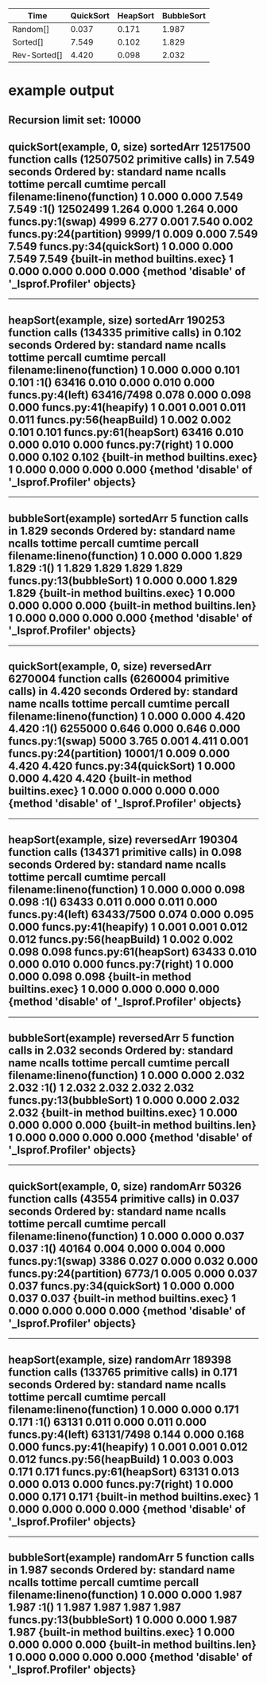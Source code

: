 <table class="table">
<thead><tr class="firstrow"><th>Time</th><th>QuickSort</th><th>HeapSort</th><th>BubbleSort</th></tr></thead><tbody>
 <tr><td>Random[]   </td><td>0.037</td><td>0.171</td><td>1.987</td></tr>
 <tr><td>Sorted[]   </td><td>7.549</td><td>0.102</td><td>1.829</td></tr>
 <tr><td>Rev-Sorted[]  </td><td>4.420</td><td>0.098</td><td>2.032</td></tr>
</tbody></table>

<h1> example output </h1>

Recursion limit set:  10000
 ------------------------------ 
quickSort(example, 0, size) sortedArr
         12517500 function calls (12507502 primitive calls) in 7.549 seconds
   Ordered by: standard name
   ncalls  tottime  percall  cumtime  percall filename:lineno(function)
        1    0.000    0.000    7.549    7.549 <string>:1(<module>)
 12502499    1.264    0.000    1.264    0.000 funcs.py:1(swap)
     4999    6.277    0.001    7.540    0.002 funcs.py:24(partition)
   9999/1    0.009    0.000    7.549    7.549 funcs.py:34(quickSort)
        1    0.000    0.000    7.549    7.549 {built-in method builtins.exec}
        1    0.000    0.000    0.000    0.000 {method 'disable' of '_lsprof.Profiler' objects}
 ------------------------------ 
 ------------------------------ 
heapSort(example, size) sortedArr
         190253 function calls (134335 primitive calls) in 0.102 seconds
   Ordered by: standard name
   ncalls  tottime  percall  cumtime  percall filename:lineno(function)
        1    0.000    0.000    0.101    0.101 <string>:1(<module>)
    63416    0.010    0.000    0.010    0.000 funcs.py:4(left)
63416/7498    0.078    0.000    0.098    0.000 funcs.py:41(heapify)
        1    0.001    0.001    0.011    0.011 funcs.py:56(heapBuild)
        1    0.002    0.002    0.101    0.101 funcs.py:61(heapSort)
    63416    0.010    0.000    0.010    0.000 funcs.py:7(right)
        1    0.000    0.000    0.102    0.102 {built-in method builtins.exec}
        1    0.000    0.000    0.000    0.000 {method 'disable' of '_lsprof.Profiler' objects}
 ------------------------------ 
 ------------------------------ 
bubbleSort(example) sortedArr
         5 function calls in 1.829 seconds
   Ordered by: standard name
   ncalls  tottime  percall  cumtime  percall filename:lineno(function)
        1    0.000    0.000    1.829    1.829 <string>:1(<module>)
        1    1.829    1.829    1.829    1.829 funcs.py:13(bubbleSort)
        1    0.000    0.000    1.829    1.829 {built-in method builtins.exec}
        1    0.000    0.000    0.000    0.000 {built-in method builtins.len}
        1    0.000    0.000    0.000    0.000 {method 'disable' of '_lsprof.Profiler' objects}
 ------------------------------ 
 ------------------------------ 
quickSort(example, 0, size) reversedArr
         6270004 function calls (6260004 primitive calls) in 4.420 seconds
   Ordered by: standard name
   ncalls  tottime  percall  cumtime  percall filename:lineno(function)
        1    0.000    0.000    4.420    4.420 <string>:1(<module>)
  6255000    0.646    0.000    0.646    0.000 funcs.py:1(swap)
     5000    3.765    0.001    4.411    0.001 funcs.py:24(partition)
  10001/1    0.009    0.000    4.420    4.420 funcs.py:34(quickSort)
        1    0.000    0.000    4.420    4.420 {built-in method builtins.exec}
        1    0.000    0.000    0.000    0.000 {method 'disable' of '_lsprof.Profiler' objects}
 ------------------------------ 
 ------------------------------ 
heapSort(example, size) reversedArr
         190304 function calls (134371 primitive calls) in 0.098 seconds
   Ordered by: standard name
   ncalls  tottime  percall  cumtime  percall filename:lineno(function)
        1    0.000    0.000    0.098    0.098 <string>:1(<module>)
    63433    0.011    0.000    0.011    0.000 funcs.py:4(left)
63433/7500    0.074    0.000    0.095    0.000 funcs.py:41(heapify)
        1    0.001    0.001    0.012    0.012 funcs.py:56(heapBuild)
        1    0.002    0.002    0.098    0.098 funcs.py:61(heapSort)
    63433    0.010    0.000    0.010    0.000 funcs.py:7(right)
        1    0.000    0.000    0.098    0.098 {built-in method builtins.exec}
        1    0.000    0.000    0.000    0.000 {method 'disable' of '_lsprof.Profiler' objects}
 ------------------------------ 
 ------------------------------ 
bubbleSort(example) reversedArr
         5 function calls in 2.032 seconds
   Ordered by: standard name
   ncalls  tottime  percall  cumtime  percall filename:lineno(function)
        1    0.000    0.000    2.032    2.032 <string>:1(<module>)
        1    2.032    2.032    2.032    2.032 funcs.py:13(bubbleSort)
        1    0.000    0.000    2.032    2.032 {built-in method builtins.exec}
        1    0.000    0.000    0.000    0.000 {built-in method builtins.len}
        1    0.000    0.000    0.000    0.000 {method 'disable' of '_lsprof.Profiler' objects}
 ------------------------------ 
 ------------------------------ 
quickSort(example, 0, size) randomArr
         50326 function calls (43554 primitive calls) in 0.037 seconds
   Ordered by: standard name
   ncalls  tottime  percall  cumtime  percall filename:lineno(function)
        1    0.000    0.000    0.037    0.037 <string>:1(<module>)
    40164    0.004    0.000    0.004    0.000 funcs.py:1(swap)
     3386    0.027    0.000    0.032    0.000 funcs.py:24(partition)
   6773/1    0.005    0.000    0.037    0.037 funcs.py:34(quickSort)
        1    0.000    0.000    0.037    0.037 {built-in method builtins.exec}
        1    0.000    0.000    0.000    0.000 {method 'disable' of '_lsprof.Profiler' objects}
 ------------------------------ 
 ------------------------------ 
heapSort(example, size) randomArr
         189398 function calls (133765 primitive calls) in 0.171 seconds
   Ordered by: standard name
   ncalls  tottime  percall  cumtime  percall filename:lineno(function)
        1    0.000    0.000    0.171    0.171 <string>:1(<module>)
    63131    0.011    0.000    0.011    0.000 funcs.py:4(left)
63131/7498    0.144    0.000    0.168    0.000 funcs.py:41(heapify)
        1    0.001    0.001    0.012    0.012 funcs.py:56(heapBuild)
        1    0.003    0.003    0.171    0.171 funcs.py:61(heapSort)
    63131    0.013    0.000    0.013    0.000 funcs.py:7(right)
        1    0.000    0.000    0.171    0.171 {built-in method builtins.exec}
        1    0.000    0.000    0.000    0.000 {method 'disable' of '_lsprof.Profiler' objects}
 ------------------------------ 
 ------------------------------ 
bubbleSort(example) randomArr
         5 function calls in 1.987 seconds
   Ordered by: standard name
   ncalls  tottime  percall  cumtime  percall filename:lineno(function)
        1    0.000    0.000    1.987    1.987 <string>:1(<module>)
        1    1.987    1.987    1.987    1.987 funcs.py:13(bubbleSort)
        1    0.000    0.000    1.987    1.987 {built-in method builtins.exec}
        1    0.000    0.000    0.000    0.000 {built-in method builtins.len}
        1    0.000    0.000    0.000    0.000 {method 'disable' of '_lsprof.Profiler' objects}
 ------------------------------ 
